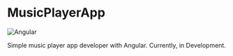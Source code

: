 # MusicPlayerApp

![Angular](https://img.shields.io/badge/angular-%23DD0031.svg?style=for-the-badge&logo=angular&logoColor=white)

Simple music player app developer with Angular. Currently, in Development. 
